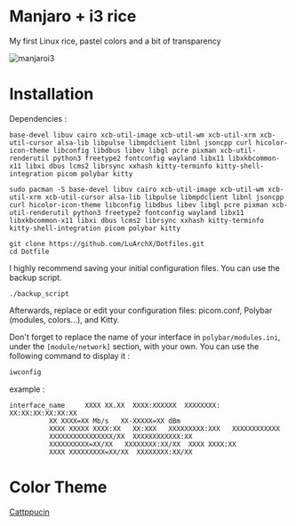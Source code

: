 # Manjaro + i3 rice
 My first Linux rice, pastel colors and a bit of transparency

 ![manjaroi3](https://i.imgur.com/PdfXIW5.png)

 # Installation

 Dependencies :
 
`base-devel libuv cairo xcb-util-image xcb-util-wm xcb-util-xrm xcb-util-cursor alsa-lib libpulse libmpdclient libnl jsoncpp curl hicolor-icon-theme libconfig libdbus libev libgl pcre pixman xcb-util-renderutil python3 freetype2 fontconfig wayland libx11 libxkbcommon-x11 libxi dbus lcms2 librsync xxhash kitty-terminfo kitty-shell-integration picom polybar kitty`

 ```fish
sudo pacman -S base-devel libuv cairo xcb-util-image xcb-util-wm xcb-util-xrm xcb-util-cursor alsa-lib libpulse libmpdclient libnl jsoncpp curl hicolor-icon-theme libconfig libdbus libev libgl pcre pixman xcb-util-renderutil python3 freetype2 fontconfig wayland libx11 libxkbcommon-x11 libxi dbus lcms2 librsync xxhash kitty-terminfo kitty-shell-integration picom polybar kitty
```


``` fish
git clone https://github.com/LuArchX/Dotfiles.git
cd Dotfile
```
I highly recommend saving your initial configuration files. You can use the backup script.
```
./backup_script
```

Afterwards, replace or edit your configuration files: picom.conf, Polybar (modules, colors...), and Kitty.

Don't forget to replace the name of your interface in `polybar/modules.ini`, under the `[module/network]` section, with your own. You can use the following command to display it :

```bash
iwconfig
```
example :

```
interface_name     XXXX XX.XX  XXXX:XXXXXX  XXXXXXXX: XX:XX:XX:XX:XX:XX
          XX XXXX=XX Mb/s   XX-XXXXX=XX dBm
          XXXX XXXXX XXXX:XX   XX:XXX   XXXXXXXXX:XXX   XXXXXXXXXXXX
          XXXXXXXXXXXXXXXX/XX  XXXXXXXXXXXX:XX
          XXXXXXXXXX=XX/XX   XXXXXXXX:XX/XX  XXXX XXXX:XX
          XXXX XXXXXXXXX=XX/XX  XXXXXXXX:XX/XX
```

# Color Theme

[Cattppucin](https://github.com/catppuccin)
